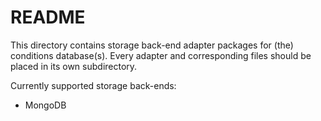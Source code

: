 # README

This directory contains storage back-end adapter packages for (the) conditions database(s).
Every adapter and corresponding files should be placed in its own subdirectory.

Currently supported storage back-ends:

*  MongoDB
